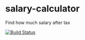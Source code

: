 # salary-calculator

Find how much salary after tax

[![Build Status](https://travis-ci.com/auvansang/salary-calculator.svg?branch=master)](https://travis-ci.com/auvansang/salary-calculator)
